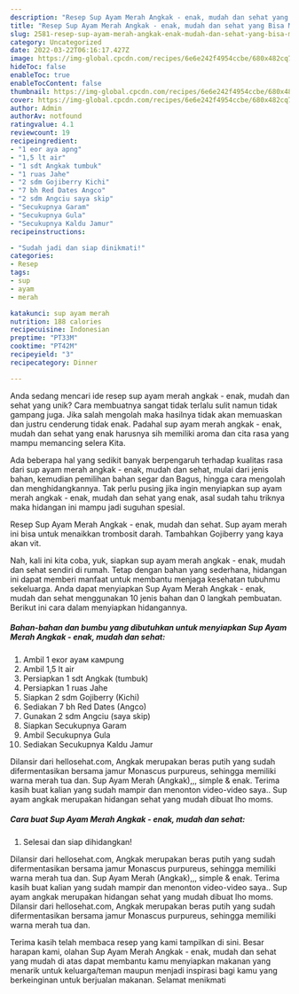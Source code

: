 ```yaml
---
description: "Resep Sup Ayam Merah Angkak - enak, mudah dan sehat yang Bisa Manjain Lidah"
title: "Resep Sup Ayam Merah Angkak - enak, mudah dan sehat yang Bisa Manjain Lidah"
slug: 2581-resep-sup-ayam-merah-angkak-enak-mudah-dan-sehat-yang-bisa-manjain-lidah
category: Uncategorized
date: 2022-03-22T06:16:17.427Z
image: https://img-global.cpcdn.com/recipes/6e6e242f4954ccbe/680x482cq70/sup-ayam-merah-angkak-enak-mudah-dan-sehat-foto-resep-utama.jpg
hideToc: false
enableToc: true
enableTocContent: false
thumbnail: https://img-global.cpcdn.com/recipes/6e6e242f4954ccbe/680x482cq70/sup-ayam-merah-angkak-enak-mudah-dan-sehat-foto-resep-utama.jpg
cover: https://img-global.cpcdn.com/recipes/6e6e242f4954ccbe/680x482cq70/sup-ayam-merah-angkak-enak-mudah-dan-sehat-foto-resep-utama.jpg
author: Admin
authorAv: notfound
ratingvalue: 4.1
reviewcount: 19
recipeingredient:
- "1 eor aya apng"
- "1,5 lt air"
- "1 sdt Angkak tumbuk"
- "1 ruas Jahe"
- "2 sdm Gojiberry Kichi"
- "7 bh Red Dates Angco"
- "2 sdm Angciu saya skip"
- "Secukupnya Garam"
- "Secukupnya Gula"
- "Secukupnya Kaldu Jamur"
recipeinstructions:

- "Sudah jadi dan siap dinikmati!"
categories:
- Resep
tags:
- sup
- ayam
- merah

katakunci: sup ayam merah 
nutrition: 188 calories
recipecuisine: Indonesian
preptime: "PT33M"
cooktime: "PT42M"
recipeyield: "3"
recipecategory: Dinner

---
```





Anda sedang mencari ide resep sup ayam merah angkak - enak, mudah dan sehat yang unik? Cara membuatnya sangat tidak terlalu sulit namun tidak gampang juga. Jika salah mengolah maka hasilnya tidak akan memuaskan dan justru cenderung tidak enak. Padahal sup ayam merah angkak - enak, mudah dan sehat yang enak harusnya sih memiliki aroma dan cita rasa yang mampu memancing selera Kita.





Ada beberapa hal yang sedikit banyak berpengaruh terhadap kualitas rasa dari sup ayam merah angkak - enak, mudah dan sehat, mulai dari jenis bahan, kemudian pemilihan bahan segar dan Bagus, hingga cara mengolah dan menghidangkannya. Tak perlu pusing jika ingin menyiapkan sup ayam merah angkak - enak, mudah dan sehat yang enak,      asal sudah tahu triknya maka hidangan ini mampu jadi suguhan spesial.














Resep Sup Ayam Merah Angkak - enak, mudah dan sehat. Sup ayam merah ini bisa untuk menaikkan trombosit darah. Tambahkan Gojiberry yang kaya akan vit.






Nah, kali ini kita coba, yuk, siapkan sup ayam merah angkak - enak, mudah dan sehat sendiri di rumah. Tetap dengan bahan yang sederhana, hidangan ini dapat memberi manfaat untuk membantu menjaga kesehatan tubuhmu sekeluarga. Anda dapat menyiapkan Sup Ayam Merah Angkak - enak, mudah dan sehat menggunakan 10 jenis bahan dan 0 langkah pembuatan. Berikut ini cara dalam menyiapkan hidangannya.

<!--inarticleads1-->

##### Bahan-bahan dan bumbu yang dibutuhkan untuk menyiapkan Sup Ayam Merah Angkak - enak, mudah dan sehat:

1. Ambil 1 eĸor ayaм ĸaмpυng
1. Ambil 1,5 lt air
1. Persiapkan 1 sdt Angkak (tumbuk)
1. Persiapkan 1 ruas Jahe
1. Siapkan 2 sdm Gojiberry (Kichi)
1. Sediakan 7 bh Red Dates (Angco)
1. Gunakan 2 sdm Angciu (saya skip)
1. Siapkan Secukupnya Garam
1. Ambil Secukupnya Gula
1. Sediakan Secukupnya Kaldu Jamur


Dilansir dari hellosehat.com, Angkak merupakan beras putih yang sudah difermentasikan bersama jamur Monascus purpureus, sehingga memiliki warna merah tua dan. Sup Ayam Merah (Angkak),,, simple &amp; enak. Terima kasih buat kalian yang sudah mampir dan menonton video-video saya.. Sup ayam angkak merupakan hidangan sehat yang mudah dibuat lho moms. 

<!--inarticleads2-->

##### Cara buat Sup Ayam Merah Angkak - enak, mudah dan sehat:


1. Selesai dan siap dihidangkan!

Dilansir dari hellosehat.com, Angkak merupakan beras putih yang sudah difermentasikan bersama jamur Monascus purpureus, sehingga memiliki warna merah tua dan. Sup Ayam Merah (Angkak),,, simple &amp; enak. Terima kasih buat kalian yang sudah mampir dan menonton video-video saya.. Sup ayam angkak merupakan hidangan sehat yang mudah dibuat lho moms. Dilansir dari hellosehat.com, Angkak merupakan beras putih yang sudah difermentasikan bersama jamur Monascus purpureus, sehingga memiliki warna merah tua dan. 

Terima kasih telah membaca resep yang kami tampilkan di sini. Besar harapan kami, olahan Sup Ayam Merah Angkak - enak, mudah dan sehat yang mudah di atas dapat membantu kamu menyiapkan makanan yang menarik untuk keluarga/teman maupun menjadi inspirasi bagi kamu yang berkeinginan untuk berjualan makanan. Selamat menikmati
